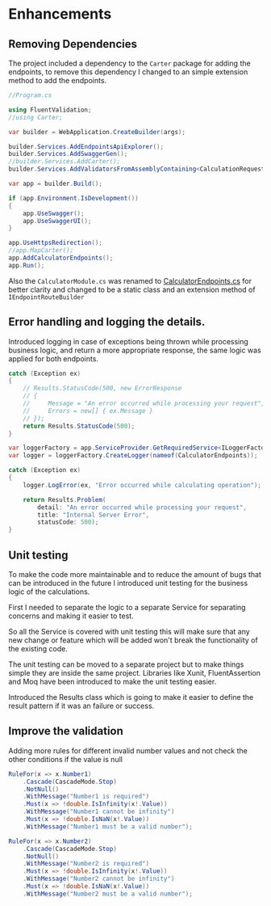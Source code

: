 # Enhancements

## Removing Dependencies
The project included a dependency to the `Carter` package for adding the endpoints, to remove this dependency I changed to an simple extension method to add the endpoints.

```csharp
//Program.cs

using FluentValidation;
//using Carter;

var builder = WebApplication.CreateBuilder(args);

builder.Services.AddEndpointsApiExplorer();
builder.Services.AddSwaggerGen();
//builder.Services.AddCarter();
builder.Services.AddValidatorsFromAssemblyContaining<CalculationRequestValidator>();

var app = builder.Build();

if (app.Environment.IsDevelopment())
{
    app.UseSwagger();
    app.UseSwaggerUI();
}

app.UseHttpsRedirection();
//app.MapCarter();
app.AddCalculatorEndpoints();
app.Run();
```

Also the `CalculatorModule.cs` was renamed to [CalculatorEndpoints.cs](/Code/EnhancedProject/Endpoints/CalculatorEndpoints.cs) for better clarity and changed to be a static class and an extension method of `IEndpointRouteBuilder`

## Error handling and logging the details.
Introduced logging in case of exceptions being thrown while processing business logic,
and return a more appropriate response, the same logic was applied for both endpoints.

```csharp
catch (Exception ex)
{
    // Results.StatusCode(500, new ErrorResponse
    // {
    //     Message = "An error occurred while processing your request",
    //     Errors = new[] { ex.Message }
    // });
    return Results.StatusCode(500);
}
```

```csharp
var loggerFactory = app.ServiceProvider.GetRequiredService<ILoggerFactory>();
var logger = loggerFactory.CreateLogger(nameof(CalculatorEndpoints));

catch (Exception ex)
{
    logger.LogError(ex, "Error occurred while calculating operation");

    return Results.Problem(
        detail: "An error occurred while processing your request",
        title: "Internal Server Error",
        statusCode: 500);
}
```

## Unit testing
To make the code more maintainable and to reduce the amount of bugs that can be introduced in the future
I introduced unit testing for the business logic of the calculations.

First I needed to separate the logic to a separate Service for separating concerns and making it easier to test. 

So all the Service is covered with unit testing this will make sure that any new change or feature which will be added won't break the functionality of the existing code.

The unit testing can be moved to a separate project but to make things simple they are inside the same project. 
Libraries like Xunit, FluentAssertion and Moq have been introduced to make the unit testing easier.

Introduced the Results class which is going to make it easier to define the result pattern if it was an failure or success.

## Improve the validation
Adding more rules for different invalid number values and not check the other conditions if the value is null
```csharp
RuleFor(x => x.Number1)
    .Cascade(CascadeMode.Stop)
    .NotNull()
    .WithMessage("Number1 is required")
    .Must(x => !double.IsInfinity(x!.Value))
    .WithMessage("Number1 cannot be infinity")
    .Must(x => !double.IsNaN(x!.Value))
    .WithMessage("Number1 must be a valid number");

RuleFor(x => x.Number2)
    .Cascade(CascadeMode.Stop)
    .NotNull()
    .WithMessage("Number2 is required")
    .Must(x => !double.IsInfinity(x!.Value))
    .WithMessage("Number2 cannot be infinity")
    .Must(x => !double.IsNaN(x!.Value))
    .WithMessage("Number2 must be a valid number");
```